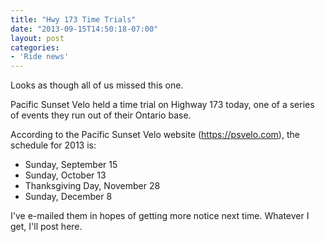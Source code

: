 ```yaml
---
title: "Hwy 173 Time Trials"
date: "2013-09-15T14:50:18-07:00"
layout: post
categories:
- 'Ride news'
---
```


Looks as though all of us missed this one.

Pacific Sunset Velo held a time trial on Highway 173 today, one of a series of events they run out of their Ontario base.

According to the Pacific Sunset Velo website (https://psvelo.com), the schedule for 2013 is:

- Sunday, September 15
- Sunday, October 13
- Thanksgiving Day, November 28
- Sunday, December 8

I've e-mailed them in hopes of getting more notice next time. Whatever I get, I'll post here.